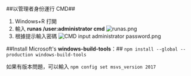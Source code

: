 ##以管理者身份運行 CMD##
1. Windows+R 打開
2. 輸入 **runas /user:administrator cmd**
![runas.png](0)
3. 根據提示輸入密碼
![CMD input administrator password.png](1)

##Install Microsoft's **windows-build-tools**：##
```npm install --global --production windows-build-tools```

如果有版本問題，可以輸入
```npm config set msvs_version 2017```

